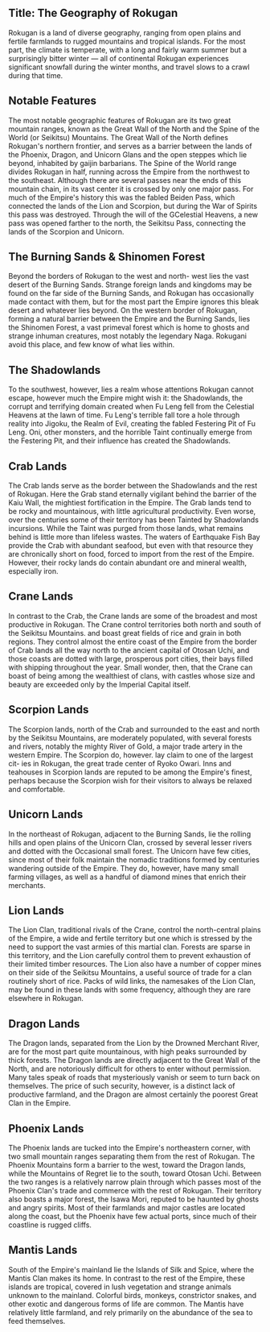 Title: The Geography of Rokugan
---
<p class="lead">
Rokugan is a land of diverse geography, ranging from open
plains and fertile farmlands to rugged mountains and tropical
islands. For the most part, the climate is temperate, with a
long and fairly warm summer but a surprisingly bitter winter
&mdash; all of continental Rokugan experiences significant snowfall
during the winter months, and travel slows to a crawl during
that time.
</p>

## Notable Features
The most notable geographic features of Rokugan are its
two great mountain ranges, known as the Great Wall of the
North and the Spine of the World (or Seikitsu) Mountains.
The Great Wall of the North defines Rokugan's northern frontier, 
and serves as a barrier between the lands of the Phoenix, Dragon, and Unicorn Glans and the open steppes which lie beyond, 
inhabited by gaijin barbarians. The Spine of the
World range divides Rokugan in half, running across the Empire from the northwest to the southeast. Although there are
several passes near the ends of this mountain chain, in its
vast center it is crossed by only one major pass. For much of
the Empire's history this was the fabled Beiden Pass, which
connected the lands of the Lion and Scorpion, but during the
War of Spirits this pass was destroyed. Through the will of
the GCelestial Heavens, a new pass was opened farther to the
north, the Seikitsu Pass, connecting the lands of the Scorpion
and Unicorn.

## The Burning Sands & Shinomen Forest
Beyond the borders of Rokugan to the west and north-
west lies the vast desert of the Burning Sands. Strange foreign lands and kingdoms may be found on the far side of the
Burning Sands, and Rokugan has occasionally made contact
with them, but for the most part the Empire ignores this bleak
desert and whatever lies beyond. On the western border of
Rokugan, forming a natural barrier between the Empire and
the Burning Sands, lies the Shinomen Forest, a vast primeval
forest which is home to ghosts and strange inhuman creatures, most notably the legendary Naga. Rokugani avoid this place, and few know of what lies within.

## The Shadowlands
To the southwest, however, lies a realm whose attentions
Rokugan cannot escape, however much the Empire might
wish it: the Shadowlands, the corrupt and terrifying domain
created when Fu Leng fell from the Celestial Heavens at the
lawn of time. Fu Leng's terrible fall tore a hole through reality into Jigoku, the Realm of Evil, creating the fabled Festering Pit of Fu Leng. Oni, other monsters, and the horrible Taint continually emerge from the Festering Pit, and their influence has created the Shadowlands.

## Crab Lands
The Crab lands serve as the border between the Shadowlands 
and the rest of Rokugan. Here the Grab stand eternally
vigilant behind the barrier of the Kaiu Wall, the mightiest 
fortification in the Empire. The Grab lands tend to be rocky and
mountainous, with little agricultural productivity. Even worse,
over the centuries some of their territory has been Tainted by
Shadowlands incursions. While the Taint was purged from
those lands, what remains behind is little more than lifeless
wastes. The waters of Earthquake Fish Bay provide the Crab
with abundant seafood, but even with that resource they are
chronically short on food, forced to import from the rest of
the Empire. However, their rocky lands do contain abundant
ore and mineral wealth, especially iron.

## Crane Lands
In contrast to the Crab, the Crane lands are some of the
broadest and most productive in Rokugan. The Crane control
territories both north and south of the Seikitsu Mountains.
and boast great fields of rice and grain in both regions. They
control almost the entire coast of the Empire from the border
of Crab lands all the way north to the ancient capital of Otosan Uchi, 
and those coasts are dotted with large, prosperous
port cities, their bays filled with shipping throughout the year.
Small wonder, then, that the Crane can boast of being among
the wealthiest of clans, with castles whose size and beauty are
exceeded only by the Imperial Capital itself.

## Scorpion Lands
The Scorpion lands, north of the Crab and surrounded to
the east and north by the Seikitsu Mountains, are moderately
populated, with several forests and rivers, notably the mighty
River of Gold, a major trade artery in the western Empire.
The Scorpion do, however. lay claim to one of the largest cit-
ies in Rokugan, the great trade center of Ryoko Owari. Inns
and teahouses in Scorpion lands are reputed to be among the
Empire's finest, perhaps because the Scorpion wish for their
visitors to always be relaxed and comfortable.

## Unicorn Lands
In the northeast of Rokugan, adjacent to the Burning
Sands, lie the rolling hills and open plains of the Unicorn
Clan, crossed by several lesser rivers and dotted with the 
Occasional small forest. The Unicorn have few cities, since most
of their folk maintain the nomadic traditions formed by centuries 
wandering outside of the Empire. They do, however,
have many small farming villages, as well as a handful of
diamond mines that enrich their merchants.

## Lion Lands
The Lion Clan, traditional rivals of the Crane, control the
north-central plains of the Empire, a wide and fertile territory 
but one which is stressed by the need to support the vast
armies of this martial clan. Forests are sparse in this territory,
and the Lion carefully control them to prevent exhaustion of
their limited timber resources. The Lion also have a number of
copper mines on their side of the Seikitsu Mountains, a useful
source of trade for a clan routinely short of rice. Packs of wild
links, the namesakes of the Lion Clan, may be found in these
lands with some frequency, although they are rare elsewhere
in Rokugan.

## Dragon Lands
The Dragon lands, separated from the Lion by the Drowned
Merchant River, are for the most part quite mountainous, with
high peaks surrounded by thick forests. The Dragon lands are
directly adjacent to the Great Wall of the North, and are 
notoriously difficult for others to enter without permission. 
Many tales speak of roads that mysteriously vanish or seem to turn
back on themselves. The price of such security, however, is
a distinct lack of productive farmland, and the Dragon are
almost certainly the poorest Great Clan in the Empire.

## Phoenix Lands
The Phoenix lands are tucked into the Empire's northeastern 
corner, with two small mountain ranges separating them
from the rest of Rokugan. The Phoenix Mountains form a
barrier to the west, toward the Dragon lands, while the 
Mountains of Regret lie to the south, toward Otosan Uchi. Between
the two ranges is a relatively narrow plain through which
passes most of the Phoenix Clan's trade and commerce with
the rest of Rokugan. Their territory also boasts a major forest,
the Isawa Mori, reputed to be haunted by ghosts and angry
spirits. Most of their farmlands and major castles are located
along the coast, but the Phoenix have few actual ports, since
much of their coastline is rugged cliffs.

## Mantis Lands
South of the Empire's mainland lie the Islands of Silk and
Spice, where the Mantis Clan makes its home. In contrast to
the rest of the Empire, these islands are tropical, covered in
lush vegetation and strange animals unknown to the mainland. 
Colorful birds, monkeys, constrictor snakes, and other
exotic and dangerous forms of life are common. The Mantis 
have relatively little farmland, and rely primarily on the
abundance of the sea to feed themselves.